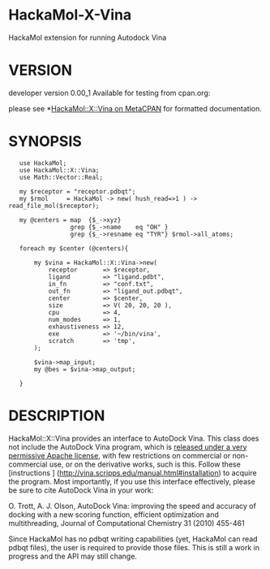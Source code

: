 HackaMol-X-Vina
===============
HackaMol extension for running Autodock Vina  

VERSION
========
developer version 0.00_1 
Available for testing from cpan.org:

please see *[HackaMol::X::Vina on MetaCPAN](https://metacpan.org/release/DEMIAN/HackaMol-X-Vina-0.00_1) for formatted documentation.

SYNOPSIS
============
       use HackaMol;
       use HackaMol::X::Vina;
       use Math::Vector::Real;
       
       my $receptor = "receptor.pdbqt";
       my $rmol     = HackaMol -> new( hush_read=>1 ) -> read_file_mol($receptor); 
     
       my @centers = map  {$_->xyz}
                     grep {$_->name    eq "OH" }
                     grep {$_->resname eq "TYR"} $rmol->all_atoms;
     
       foreach my $center (@centers){
     
           my $vina = HackaMol::X::Vina->new(
               receptor       => $receptor,
               ligand         => "ligand.pdbt",
               in_fn          => "conf.txt",
               out_fn         => "ligand_out.pdbqt",
               center         => $center,
               size           => V( 20, 20, 20 ),
               cpu            => 4,
               num_modes      => 1,
               exhaustiveness => 12,
               exe            => '~/bin/vina',
               scratch        => 'tmp',
           );
           
           $vina->map_input;
           my @bes = $vina->map_output;
     
       }

DESCRIPTION
============
HackaMol::X::Vina provides an interface to AutoDock Vina. This class does not include the AutoDock Vina program, which is 
[released under a very permissive Apache license](http://vina.scripps.edu/manual.html#license), with few restrictions on 
commercial or non-commercial use, or on the derivative works, such is this. Follow these 
[instructions ] (http://vina.scripps.edu/manual.html#installation) to acquire the program. Most importantly, if you use this 
interface effectively, please be sure to cite AutoDock Vina in your work:

O. Trott, A. J. Olson, AutoDock Vina: improving the speed and accuracy of docking with a new scoring function, efficient optimization and multithreading, Journal of Computational Chemistry 31 (2010) 455-461 

Since HackaMol has no pdbqt writing capabilities (yet, HackaMol can read pdbqt files), the user is required to provide those 
files. This is still a work in progress and the API may still change. 

